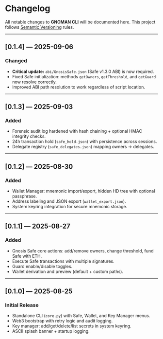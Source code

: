 # Changelog

All notable changes to **GNOMAN CLI** will be documented here.
This project follows [Semantic Versioning](https://semver.org/) rules.

---

## \[0.1.4] — 2025-09-06

### Changed

* **Critical update:** `abi/GnosisSafe.json` (Safe v1.3.0 ABI) is now required.
* Fixed Safe initialization: methods `getOwners`, `getThreshold`, and `getGuard` now resolve correctly.
* Improved ABI path resolution to work regardless of script location.

---

## \[0.1.3] — 2025-09-03

### Added

* Forensic audit log hardened with hash chaining + optional HMAC integrity checks.
* 24h transaction hold (`safe_hold.json`) with persistence across sessions.
* Delegate registry (`safe_delegates.json`) mapping owners → delegates.

---

## \[0.1.2] — 2025-08-30

### Added

* Wallet Manager: mnemonic import/export, hidden HD tree with optional passphrase.
* Address labeling and JSON export (`wallet_export.json`).
* System keyring integration for secure mnemonic storage.

---

## \[0.1.1] — 2025-08-27

### Added

* Gnosis Safe core actions: add/remove owners, change threshold, fund Safe with ETH.
* Execute Safe transactions with multiple signatures.
* Guard enable/disable toggles.
* Wallet derivation and preview (default + custom paths).

---

## \[0.1.0] — 2025-08-25

### Initial Release

* Standalone CLI (`core.py`) with Safe, Wallet, and Key Manager menus.
* Web3 bootstrap with retry logic and audit logging.
* Key manager: add/get/delete/list secrets in system keyring.
* ASCII splash banner + startup logging.
